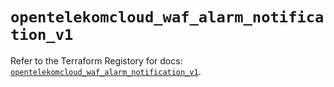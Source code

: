# `opentelekomcloud_waf_alarm_notification_v1`

Refer to the Terraform Registory for docs: [`opentelekomcloud_waf_alarm_notification_v1`](https://www.terraform.io/docs/providers/opentelekomcloud/r/waf_alarm_notification_v1).
